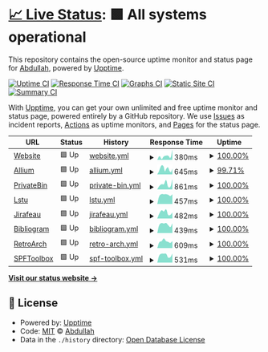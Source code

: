 # [📈 Live Status](https://status.ampis.org): <!--live status--> **🟩 All systems operational**

This repository contains the open-source uptime monitor and status page for [Abdullah](https://ampis.org/), powered by [Upptime](https://github.com/upptime/upptime).

[![Uptime CI](https://github.com/zer-far/status/workflows/Uptime%20CI/badge.svg)](https://github.com/zer-far/status/actions?query=workflow%3A%22Uptime+CI%22)
[![Response Time CI](https://github.com/zer-far/status/workflows/Response%20Time%20CI/badge.svg)](https://github.com/zer-far/status/actions?query=workflow%3A%22Response+Time+CI%22)
[![Graphs CI](https://github.com/zer-far/status/workflows/Graphs%20CI/badge.svg)](https://github.com/zer-far/status/actions?query=workflow%3A%22Graphs+CI%22)
[![Static Site CI](https://github.com/zer-far/status/workflows/Static%20Site%20CI/badge.svg)](https://github.com/zer-far/status/actions?query=workflow%3A%22Static+Site+CI%22)
[![Summary CI](https://github.com/zer-far/status/workflows/Summary%20CI/badge.svg)](https://github.com/zer-far/status/actions?query=workflow%3A%22Summary+CI%22)

With [Upptime](https://upptime.js.org), you can get your own unlimited and free uptime monitor and status page, powered entirely by a GitHub repository. We use [Issues](https://github.com/zer-far/status/issues) as incident reports, [Actions](https://github.com/zer-far/status/actions) as uptime monitors, and [Pages](https://status.ampis.org) for the status page.

<!--start: status pages-->
<!-- This summary is generated by Upptime (https://github.com/upptime/upptime) -->
<!-- Do not edit this manually, your changes will be overwritten -->
<!-- prettier-ignore -->
| URL | Status | History | Response Time | Uptime |
| --- | ------ | ------- | ------------- | ------ |
| <img alt="" src="https://favicons.githubusercontent.com/ampis.org" height="13"> [Website](https://ampis.org) | 🟩 Up | [website.yml](https://github.com/zer-far/status/commits/HEAD/history/website.yml) | <details><summary><img alt="Response time graph" src="./graphs/website/response-time-week.png" height="20"> 380ms</summary><br><a href="https://status.ampis.org/history/website"><img alt="Response time 266" src="https://img.shields.io/endpoint?url=https%3A%2F%2Fraw.githubusercontent.com%2Fzer-far%2Fstatus%2FHEAD%2Fapi%2Fwebsite%2Fresponse-time.json"></a><br><a href="https://status.ampis.org/history/website"><img alt="24-hour response time 313" src="https://img.shields.io/endpoint?url=https%3A%2F%2Fraw.githubusercontent.com%2Fzer-far%2Fstatus%2FHEAD%2Fapi%2Fwebsite%2Fresponse-time-day.json"></a><br><a href="https://status.ampis.org/history/website"><img alt="7-day response time 380" src="https://img.shields.io/endpoint?url=https%3A%2F%2Fraw.githubusercontent.com%2Fzer-far%2Fstatus%2FHEAD%2Fapi%2Fwebsite%2Fresponse-time-week.json"></a><br><a href="https://status.ampis.org/history/website"><img alt="30-day response time 266" src="https://img.shields.io/endpoint?url=https%3A%2F%2Fraw.githubusercontent.com%2Fzer-far%2Fstatus%2FHEAD%2Fapi%2Fwebsite%2Fresponse-time-month.json"></a><br><a href="https://status.ampis.org/history/website"><img alt="1-year response time 266" src="https://img.shields.io/endpoint?url=https%3A%2F%2Fraw.githubusercontent.com%2Fzer-far%2Fstatus%2FHEAD%2Fapi%2Fwebsite%2Fresponse-time-year.json"></a></details> | <details><summary><a href="https://status.ampis.org/history/website">100.00%</a></summary><a href="https://status.ampis.org/history/website"><img alt="All-time uptime 99.98%" src="https://img.shields.io/endpoint?url=https%3A%2F%2Fraw.githubusercontent.com%2Fzer-far%2Fstatus%2FHEAD%2Fapi%2Fwebsite%2Fuptime.json"></a><br><a href="https://status.ampis.org/history/website"><img alt="24-hour uptime 100.00%" src="https://img.shields.io/endpoint?url=https%3A%2F%2Fraw.githubusercontent.com%2Fzer-far%2Fstatus%2FHEAD%2Fapi%2Fwebsite%2Fuptime-day.json"></a><br><a href="https://status.ampis.org/history/website"><img alt="7-day uptime 100.00%" src="https://img.shields.io/endpoint?url=https%3A%2F%2Fraw.githubusercontent.com%2Fzer-far%2Fstatus%2FHEAD%2Fapi%2Fwebsite%2Fuptime-week.json"></a><br><a href="https://status.ampis.org/history/website"><img alt="30-day uptime 99.98%" src="https://img.shields.io/endpoint?url=https%3A%2F%2Fraw.githubusercontent.com%2Fzer-far%2Fstatus%2FHEAD%2Fapi%2Fwebsite%2Fuptime-month.json"></a><br><a href="https://status.ampis.org/history/website"><img alt="1-year uptime 99.98%" src="https://img.shields.io/endpoint?url=https%3A%2F%2Fraw.githubusercontent.com%2Fzer-far%2Fstatus%2FHEAD%2Fapi%2Fwebsite%2Fuptime-year.json"></a></details>
| <img alt="" src="https://favicons.githubusercontent.com/tor.ampis.org" height="13"> [Allium](https://tor.ampis.org) | 🟩 Up | [allium.yml](https://github.com/zer-far/status/commits/HEAD/history/allium.yml) | <details><summary><img alt="Response time graph" src="./graphs/allium/response-time-week.png" height="20"> 645ms</summary><br><a href="https://status.ampis.org/history/allium"><img alt="Response time 601" src="https://img.shields.io/endpoint?url=https%3A%2F%2Fraw.githubusercontent.com%2Fzer-far%2Fstatus%2FHEAD%2Fapi%2Fallium%2Fresponse-time.json"></a><br><a href="https://status.ampis.org/history/allium"><img alt="24-hour response time 611" src="https://img.shields.io/endpoint?url=https%3A%2F%2Fraw.githubusercontent.com%2Fzer-far%2Fstatus%2FHEAD%2Fapi%2Fallium%2Fresponse-time-day.json"></a><br><a href="https://status.ampis.org/history/allium"><img alt="7-day response time 645" src="https://img.shields.io/endpoint?url=https%3A%2F%2Fraw.githubusercontent.com%2Fzer-far%2Fstatus%2FHEAD%2Fapi%2Fallium%2Fresponse-time-week.json"></a><br><a href="https://status.ampis.org/history/allium"><img alt="30-day response time 601" src="https://img.shields.io/endpoint?url=https%3A%2F%2Fraw.githubusercontent.com%2Fzer-far%2Fstatus%2FHEAD%2Fapi%2Fallium%2Fresponse-time-month.json"></a><br><a href="https://status.ampis.org/history/allium"><img alt="1-year response time 601" src="https://img.shields.io/endpoint?url=https%3A%2F%2Fraw.githubusercontent.com%2Fzer-far%2Fstatus%2FHEAD%2Fapi%2Fallium%2Fresponse-time-year.json"></a></details> | <details><summary><a href="https://status.ampis.org/history/allium">99.71%</a></summary><a href="https://status.ampis.org/history/allium"><img alt="All-time uptime 99.86%" src="https://img.shields.io/endpoint?url=https%3A%2F%2Fraw.githubusercontent.com%2Fzer-far%2Fstatus%2FHEAD%2Fapi%2Fallium%2Fuptime.json"></a><br><a href="https://status.ampis.org/history/allium"><img alt="24-hour uptime 97.95%" src="https://img.shields.io/endpoint?url=https%3A%2F%2Fraw.githubusercontent.com%2Fzer-far%2Fstatus%2FHEAD%2Fapi%2Fallium%2Fuptime-day.json"></a><br><a href="https://status.ampis.org/history/allium"><img alt="7-day uptime 99.71%" src="https://img.shields.io/endpoint?url=https%3A%2F%2Fraw.githubusercontent.com%2Fzer-far%2Fstatus%2FHEAD%2Fapi%2Fallium%2Fuptime-week.json"></a><br><a href="https://status.ampis.org/history/allium"><img alt="30-day uptime 99.86%" src="https://img.shields.io/endpoint?url=https%3A%2F%2Fraw.githubusercontent.com%2Fzer-far%2Fstatus%2FHEAD%2Fapi%2Fallium%2Fuptime-month.json"></a><br><a href="https://status.ampis.org/history/allium"><img alt="1-year uptime 99.86%" src="https://img.shields.io/endpoint?url=https%3A%2F%2Fraw.githubusercontent.com%2Fzer-far%2Fstatus%2FHEAD%2Fapi%2Fallium%2Fuptime-year.json"></a></details>
| <img alt="" src="https://favicons.githubusercontent.com/bin.ampis.org" height="13"> [PrivateBin](https://bin.ampis.org) | 🟩 Up | [private-bin.yml](https://github.com/zer-far/status/commits/HEAD/history/private-bin.yml) | <details><summary><img alt="Response time graph" src="./graphs/private-bin/response-time-week.png" height="20"> 861ms</summary><br><a href="https://status.ampis.org/history/private-bin"><img alt="Response time 676" src="https://img.shields.io/endpoint?url=https%3A%2F%2Fraw.githubusercontent.com%2Fzer-far%2Fstatus%2FHEAD%2Fapi%2Fprivate-bin%2Fresponse-time.json"></a><br><a href="https://status.ampis.org/history/private-bin"><img alt="24-hour response time 610" src="https://img.shields.io/endpoint?url=https%3A%2F%2Fraw.githubusercontent.com%2Fzer-far%2Fstatus%2FHEAD%2Fapi%2Fprivate-bin%2Fresponse-time-day.json"></a><br><a href="https://status.ampis.org/history/private-bin"><img alt="7-day response time 861" src="https://img.shields.io/endpoint?url=https%3A%2F%2Fraw.githubusercontent.com%2Fzer-far%2Fstatus%2FHEAD%2Fapi%2Fprivate-bin%2Fresponse-time-week.json"></a><br><a href="https://status.ampis.org/history/private-bin"><img alt="30-day response time 676" src="https://img.shields.io/endpoint?url=https%3A%2F%2Fraw.githubusercontent.com%2Fzer-far%2Fstatus%2FHEAD%2Fapi%2Fprivate-bin%2Fresponse-time-month.json"></a><br><a href="https://status.ampis.org/history/private-bin"><img alt="1-year response time 676" src="https://img.shields.io/endpoint?url=https%3A%2F%2Fraw.githubusercontent.com%2Fzer-far%2Fstatus%2FHEAD%2Fapi%2Fprivate-bin%2Fresponse-time-year.json"></a></details> | <details><summary><a href="https://status.ampis.org/history/private-bin">100.00%</a></summary><a href="https://status.ampis.org/history/private-bin"><img alt="All-time uptime 99.97%" src="https://img.shields.io/endpoint?url=https%3A%2F%2Fraw.githubusercontent.com%2Fzer-far%2Fstatus%2FHEAD%2Fapi%2Fprivate-bin%2Fuptime.json"></a><br><a href="https://status.ampis.org/history/private-bin"><img alt="24-hour uptime 100.00%" src="https://img.shields.io/endpoint?url=https%3A%2F%2Fraw.githubusercontent.com%2Fzer-far%2Fstatus%2FHEAD%2Fapi%2Fprivate-bin%2Fuptime-day.json"></a><br><a href="https://status.ampis.org/history/private-bin"><img alt="7-day uptime 100.00%" src="https://img.shields.io/endpoint?url=https%3A%2F%2Fraw.githubusercontent.com%2Fzer-far%2Fstatus%2FHEAD%2Fapi%2Fprivate-bin%2Fuptime-week.json"></a><br><a href="https://status.ampis.org/history/private-bin"><img alt="30-day uptime 99.97%" src="https://img.shields.io/endpoint?url=https%3A%2F%2Fraw.githubusercontent.com%2Fzer-far%2Fstatus%2FHEAD%2Fapi%2Fprivate-bin%2Fuptime-month.json"></a><br><a href="https://status.ampis.org/history/private-bin"><img alt="1-year uptime 99.97%" src="https://img.shields.io/endpoint?url=https%3A%2F%2Fraw.githubusercontent.com%2Fzer-far%2Fstatus%2FHEAD%2Fapi%2Fprivate-bin%2Fuptime-year.json"></a></details>
| <img alt="" src="https://favicons.githubusercontent.com/url.ampis.org" height="13"> [Lstu](https://url.ampis.org) | 🟩 Up | [lstu.yml](https://github.com/zer-far/status/commits/HEAD/history/lstu.yml) | <details><summary><img alt="Response time graph" src="./graphs/lstu/response-time-week.png" height="20"> 457ms</summary><br><a href="https://status.ampis.org/history/lstu"><img alt="Response time 423" src="https://img.shields.io/endpoint?url=https%3A%2F%2Fraw.githubusercontent.com%2Fzer-far%2Fstatus%2FHEAD%2Fapi%2Flstu%2Fresponse-time.json"></a><br><a href="https://status.ampis.org/history/lstu"><img alt="24-hour response time 428" src="https://img.shields.io/endpoint?url=https%3A%2F%2Fraw.githubusercontent.com%2Fzer-far%2Fstatus%2FHEAD%2Fapi%2Flstu%2Fresponse-time-day.json"></a><br><a href="https://status.ampis.org/history/lstu"><img alt="7-day response time 457" src="https://img.shields.io/endpoint?url=https%3A%2F%2Fraw.githubusercontent.com%2Fzer-far%2Fstatus%2FHEAD%2Fapi%2Flstu%2Fresponse-time-week.json"></a><br><a href="https://status.ampis.org/history/lstu"><img alt="30-day response time 423" src="https://img.shields.io/endpoint?url=https%3A%2F%2Fraw.githubusercontent.com%2Fzer-far%2Fstatus%2FHEAD%2Fapi%2Flstu%2Fresponse-time-month.json"></a><br><a href="https://status.ampis.org/history/lstu"><img alt="1-year response time 423" src="https://img.shields.io/endpoint?url=https%3A%2F%2Fraw.githubusercontent.com%2Fzer-far%2Fstatus%2FHEAD%2Fapi%2Flstu%2Fresponse-time-year.json"></a></details> | <details><summary><a href="https://status.ampis.org/history/lstu">100.00%</a></summary><a href="https://status.ampis.org/history/lstu"><img alt="All-time uptime 99.97%" src="https://img.shields.io/endpoint?url=https%3A%2F%2Fraw.githubusercontent.com%2Fzer-far%2Fstatus%2FHEAD%2Fapi%2Flstu%2Fuptime.json"></a><br><a href="https://status.ampis.org/history/lstu"><img alt="24-hour uptime 100.00%" src="https://img.shields.io/endpoint?url=https%3A%2F%2Fraw.githubusercontent.com%2Fzer-far%2Fstatus%2FHEAD%2Fapi%2Flstu%2Fuptime-day.json"></a><br><a href="https://status.ampis.org/history/lstu"><img alt="7-day uptime 100.00%" src="https://img.shields.io/endpoint?url=https%3A%2F%2Fraw.githubusercontent.com%2Fzer-far%2Fstatus%2FHEAD%2Fapi%2Flstu%2Fuptime-week.json"></a><br><a href="https://status.ampis.org/history/lstu"><img alt="30-day uptime 99.97%" src="https://img.shields.io/endpoint?url=https%3A%2F%2Fraw.githubusercontent.com%2Fzer-far%2Fstatus%2FHEAD%2Fapi%2Flstu%2Fuptime-month.json"></a><br><a href="https://status.ampis.org/history/lstu"><img alt="1-year uptime 99.97%" src="https://img.shields.io/endpoint?url=https%3A%2F%2Fraw.githubusercontent.com%2Fzer-far%2Fstatus%2FHEAD%2Fapi%2Flstu%2Fuptime-year.json"></a></details>
| <img alt="" src="https://favicons.githubusercontent.com/upload.ampis.org" height="13"> [Jirafeau](https://upload.ampis.org) | 🟩 Up | [jirafeau.yml](https://github.com/zer-far/status/commits/HEAD/history/jirafeau.yml) | <details><summary><img alt="Response time graph" src="./graphs/jirafeau/response-time-week.png" height="20"> 482ms</summary><br><a href="https://status.ampis.org/history/jirafeau"><img alt="Response time 434" src="https://img.shields.io/endpoint?url=https%3A%2F%2Fraw.githubusercontent.com%2Fzer-far%2Fstatus%2FHEAD%2Fapi%2Fjirafeau%2Fresponse-time.json"></a><br><a href="https://status.ampis.org/history/jirafeau"><img alt="24-hour response time 423" src="https://img.shields.io/endpoint?url=https%3A%2F%2Fraw.githubusercontent.com%2Fzer-far%2Fstatus%2FHEAD%2Fapi%2Fjirafeau%2Fresponse-time-day.json"></a><br><a href="https://status.ampis.org/history/jirafeau"><img alt="7-day response time 482" src="https://img.shields.io/endpoint?url=https%3A%2F%2Fraw.githubusercontent.com%2Fzer-far%2Fstatus%2FHEAD%2Fapi%2Fjirafeau%2Fresponse-time-week.json"></a><br><a href="https://status.ampis.org/history/jirafeau"><img alt="30-day response time 434" src="https://img.shields.io/endpoint?url=https%3A%2F%2Fraw.githubusercontent.com%2Fzer-far%2Fstatus%2FHEAD%2Fapi%2Fjirafeau%2Fresponse-time-month.json"></a><br><a href="https://status.ampis.org/history/jirafeau"><img alt="1-year response time 434" src="https://img.shields.io/endpoint?url=https%3A%2F%2Fraw.githubusercontent.com%2Fzer-far%2Fstatus%2FHEAD%2Fapi%2Fjirafeau%2Fresponse-time-year.json"></a></details> | <details><summary><a href="https://status.ampis.org/history/jirafeau">100.00%</a></summary><a href="https://status.ampis.org/history/jirafeau"><img alt="All-time uptime 99.92%" src="https://img.shields.io/endpoint?url=https%3A%2F%2Fraw.githubusercontent.com%2Fzer-far%2Fstatus%2FHEAD%2Fapi%2Fjirafeau%2Fuptime.json"></a><br><a href="https://status.ampis.org/history/jirafeau"><img alt="24-hour uptime 100.00%" src="https://img.shields.io/endpoint?url=https%3A%2F%2Fraw.githubusercontent.com%2Fzer-far%2Fstatus%2FHEAD%2Fapi%2Fjirafeau%2Fuptime-day.json"></a><br><a href="https://status.ampis.org/history/jirafeau"><img alt="7-day uptime 100.00%" src="https://img.shields.io/endpoint?url=https%3A%2F%2Fraw.githubusercontent.com%2Fzer-far%2Fstatus%2FHEAD%2Fapi%2Fjirafeau%2Fuptime-week.json"></a><br><a href="https://status.ampis.org/history/jirafeau"><img alt="30-day uptime 99.92%" src="https://img.shields.io/endpoint?url=https%3A%2F%2Fraw.githubusercontent.com%2Fzer-far%2Fstatus%2FHEAD%2Fapi%2Fjirafeau%2Fuptime-month.json"></a><br><a href="https://status.ampis.org/history/jirafeau"><img alt="1-year uptime 99.92%" src="https://img.shields.io/endpoint?url=https%3A%2F%2Fraw.githubusercontent.com%2Fzer-far%2Fstatus%2FHEAD%2Fapi%2Fjirafeau%2Fuptime-year.json"></a></details>
| <img alt="" src="https://favicons.githubusercontent.com/bibliogram.ampis.org" height="13"> [Bibliogram](https://bibliogram.ampis.org) | 🟩 Up | [bibliogram.yml](https://github.com/zer-far/status/commits/HEAD/history/bibliogram.yml) | <details><summary><img alt="Response time graph" src="./graphs/bibliogram/response-time-week.png" height="20"> 439ms</summary><br><a href="https://status.ampis.org/history/bibliogram"><img alt="Response time 425" src="https://img.shields.io/endpoint?url=https%3A%2F%2Fraw.githubusercontent.com%2Fzer-far%2Fstatus%2FHEAD%2Fapi%2Fbibliogram%2Fresponse-time.json"></a><br><a href="https://status.ampis.org/history/bibliogram"><img alt="24-hour response time 455" src="https://img.shields.io/endpoint?url=https%3A%2F%2Fraw.githubusercontent.com%2Fzer-far%2Fstatus%2FHEAD%2Fapi%2Fbibliogram%2Fresponse-time-day.json"></a><br><a href="https://status.ampis.org/history/bibliogram"><img alt="7-day response time 439" src="https://img.shields.io/endpoint?url=https%3A%2F%2Fraw.githubusercontent.com%2Fzer-far%2Fstatus%2FHEAD%2Fapi%2Fbibliogram%2Fresponse-time-week.json"></a><br><a href="https://status.ampis.org/history/bibliogram"><img alt="30-day response time 425" src="https://img.shields.io/endpoint?url=https%3A%2F%2Fraw.githubusercontent.com%2Fzer-far%2Fstatus%2FHEAD%2Fapi%2Fbibliogram%2Fresponse-time-month.json"></a><br><a href="https://status.ampis.org/history/bibliogram"><img alt="1-year response time 425" src="https://img.shields.io/endpoint?url=https%3A%2F%2Fraw.githubusercontent.com%2Fzer-far%2Fstatus%2FHEAD%2Fapi%2Fbibliogram%2Fresponse-time-year.json"></a></details> | <details><summary><a href="https://status.ampis.org/history/bibliogram">100.00%</a></summary><a href="https://status.ampis.org/history/bibliogram"><img alt="All-time uptime 99.99%" src="https://img.shields.io/endpoint?url=https%3A%2F%2Fraw.githubusercontent.com%2Fzer-far%2Fstatus%2FHEAD%2Fapi%2Fbibliogram%2Fuptime.json"></a><br><a href="https://status.ampis.org/history/bibliogram"><img alt="24-hour uptime 100.00%" src="https://img.shields.io/endpoint?url=https%3A%2F%2Fraw.githubusercontent.com%2Fzer-far%2Fstatus%2FHEAD%2Fapi%2Fbibliogram%2Fuptime-day.json"></a><br><a href="https://status.ampis.org/history/bibliogram"><img alt="7-day uptime 100.00%" src="https://img.shields.io/endpoint?url=https%3A%2F%2Fraw.githubusercontent.com%2Fzer-far%2Fstatus%2FHEAD%2Fapi%2Fbibliogram%2Fuptime-week.json"></a><br><a href="https://status.ampis.org/history/bibliogram"><img alt="30-day uptime 99.99%" src="https://img.shields.io/endpoint?url=https%3A%2F%2Fraw.githubusercontent.com%2Fzer-far%2Fstatus%2FHEAD%2Fapi%2Fbibliogram%2Fuptime-month.json"></a><br><a href="https://status.ampis.org/history/bibliogram"><img alt="1-year uptime 99.99%" src="https://img.shields.io/endpoint?url=https%3A%2F%2Fraw.githubusercontent.com%2Fzer-far%2Fstatus%2FHEAD%2Fapi%2Fbibliogram%2Fuptime-year.json"></a></details>
| <img alt="" src="https://favicons.githubusercontent.com/retroarch.ampis.org" height="13"> [RetroArch](https://retroarch.ampis.org) | 🟩 Up | [retro-arch.yml](https://github.com/zer-far/status/commits/HEAD/history/retro-arch.yml) | <details><summary><img alt="Response time graph" src="./graphs/retro-arch/response-time-week.png" height="20"> 609ms</summary><br><a href="https://status.ampis.org/history/retro-arch"><img alt="Response time 506" src="https://img.shields.io/endpoint?url=https%3A%2F%2Fraw.githubusercontent.com%2Fzer-far%2Fstatus%2FHEAD%2Fapi%2Fretro-arch%2Fresponse-time.json"></a><br><a href="https://status.ampis.org/history/retro-arch"><img alt="24-hour response time 564" src="https://img.shields.io/endpoint?url=https%3A%2F%2Fraw.githubusercontent.com%2Fzer-far%2Fstatus%2FHEAD%2Fapi%2Fretro-arch%2Fresponse-time-day.json"></a><br><a href="https://status.ampis.org/history/retro-arch"><img alt="7-day response time 609" src="https://img.shields.io/endpoint?url=https%3A%2F%2Fraw.githubusercontent.com%2Fzer-far%2Fstatus%2FHEAD%2Fapi%2Fretro-arch%2Fresponse-time-week.json"></a><br><a href="https://status.ampis.org/history/retro-arch"><img alt="30-day response time 506" src="https://img.shields.io/endpoint?url=https%3A%2F%2Fraw.githubusercontent.com%2Fzer-far%2Fstatus%2FHEAD%2Fapi%2Fretro-arch%2Fresponse-time-month.json"></a><br><a href="https://status.ampis.org/history/retro-arch"><img alt="1-year response time 506" src="https://img.shields.io/endpoint?url=https%3A%2F%2Fraw.githubusercontent.com%2Fzer-far%2Fstatus%2FHEAD%2Fapi%2Fretro-arch%2Fresponse-time-year.json"></a></details> | <details><summary><a href="https://status.ampis.org/history/retro-arch">100.00%</a></summary><a href="https://status.ampis.org/history/retro-arch"><img alt="All-time uptime 99.99%" src="https://img.shields.io/endpoint?url=https%3A%2F%2Fraw.githubusercontent.com%2Fzer-far%2Fstatus%2FHEAD%2Fapi%2Fretro-arch%2Fuptime.json"></a><br><a href="https://status.ampis.org/history/retro-arch"><img alt="24-hour uptime 100.00%" src="https://img.shields.io/endpoint?url=https%3A%2F%2Fraw.githubusercontent.com%2Fzer-far%2Fstatus%2FHEAD%2Fapi%2Fretro-arch%2Fuptime-day.json"></a><br><a href="https://status.ampis.org/history/retro-arch"><img alt="7-day uptime 100.00%" src="https://img.shields.io/endpoint?url=https%3A%2F%2Fraw.githubusercontent.com%2Fzer-far%2Fstatus%2FHEAD%2Fapi%2Fretro-arch%2Fuptime-week.json"></a><br><a href="https://status.ampis.org/history/retro-arch"><img alt="30-day uptime 99.99%" src="https://img.shields.io/endpoint?url=https%3A%2F%2Fraw.githubusercontent.com%2Fzer-far%2Fstatus%2FHEAD%2Fapi%2Fretro-arch%2Fuptime-month.json"></a><br><a href="https://status.ampis.org/history/retro-arch"><img alt="1-year uptime 99.99%" src="https://img.shields.io/endpoint?url=https%3A%2F%2Fraw.githubusercontent.com%2Fzer-far%2Fstatus%2FHEAD%2Fapi%2Fretro-arch%2Fuptime-year.json"></a></details>
| <img alt="" src="https://favicons.githubusercontent.com/spftoolbox.ampis.org" height="13"> [SPFToolbox](https://spftoolbox.ampis.org) | 🟩 Up | [spf-toolbox.yml](https://github.com/zer-far/status/commits/HEAD/history/spf-toolbox.yml) | <details><summary><img alt="Response time graph" src="./graphs/spf-toolbox/response-time-week.png" height="20"> 531ms</summary><br><a href="https://status.ampis.org/history/spf-toolbox"><img alt="Response time 493" src="https://img.shields.io/endpoint?url=https%3A%2F%2Fraw.githubusercontent.com%2Fzer-far%2Fstatus%2FHEAD%2Fapi%2Fspf-toolbox%2Fresponse-time.json"></a><br><a href="https://status.ampis.org/history/spf-toolbox"><img alt="24-hour response time 559" src="https://img.shields.io/endpoint?url=https%3A%2F%2Fraw.githubusercontent.com%2Fzer-far%2Fstatus%2FHEAD%2Fapi%2Fspf-toolbox%2Fresponse-time-day.json"></a><br><a href="https://status.ampis.org/history/spf-toolbox"><img alt="7-day response time 531" src="https://img.shields.io/endpoint?url=https%3A%2F%2Fraw.githubusercontent.com%2Fzer-far%2Fstatus%2FHEAD%2Fapi%2Fspf-toolbox%2Fresponse-time-week.json"></a><br><a href="https://status.ampis.org/history/spf-toolbox"><img alt="30-day response time 493" src="https://img.shields.io/endpoint?url=https%3A%2F%2Fraw.githubusercontent.com%2Fzer-far%2Fstatus%2FHEAD%2Fapi%2Fspf-toolbox%2Fresponse-time-month.json"></a><br><a href="https://status.ampis.org/history/spf-toolbox"><img alt="1-year response time 493" src="https://img.shields.io/endpoint?url=https%3A%2F%2Fraw.githubusercontent.com%2Fzer-far%2Fstatus%2FHEAD%2Fapi%2Fspf-toolbox%2Fresponse-time-year.json"></a></details> | <details><summary><a href="https://status.ampis.org/history/spf-toolbox">100.00%</a></summary><a href="https://status.ampis.org/history/spf-toolbox"><img alt="All-time uptime 100.00%" src="https://img.shields.io/endpoint?url=https%3A%2F%2Fraw.githubusercontent.com%2Fzer-far%2Fstatus%2FHEAD%2Fapi%2Fspf-toolbox%2Fuptime.json"></a><br><a href="https://status.ampis.org/history/spf-toolbox"><img alt="24-hour uptime 100.00%" src="https://img.shields.io/endpoint?url=https%3A%2F%2Fraw.githubusercontent.com%2Fzer-far%2Fstatus%2FHEAD%2Fapi%2Fspf-toolbox%2Fuptime-day.json"></a><br><a href="https://status.ampis.org/history/spf-toolbox"><img alt="7-day uptime 100.00%" src="https://img.shields.io/endpoint?url=https%3A%2F%2Fraw.githubusercontent.com%2Fzer-far%2Fstatus%2FHEAD%2Fapi%2Fspf-toolbox%2Fuptime-week.json"></a><br><a href="https://status.ampis.org/history/spf-toolbox"><img alt="30-day uptime 100.00%" src="https://img.shields.io/endpoint?url=https%3A%2F%2Fraw.githubusercontent.com%2Fzer-far%2Fstatus%2FHEAD%2Fapi%2Fspf-toolbox%2Fuptime-month.json"></a><br><a href="https://status.ampis.org/history/spf-toolbox"><img alt="1-year uptime 100.00%" src="https://img.shields.io/endpoint?url=https%3A%2F%2Fraw.githubusercontent.com%2Fzer-far%2Fstatus%2FHEAD%2Fapi%2Fspf-toolbox%2Fuptime-year.json"></a></details>

<!--end: status pages-->

[**Visit our status website →**](https://status.ampis.org)

## 📄 License

- Powered by: [Upptime](https://github.com/upptime/upptime)
- Code: [MIT](./LICENSE) © [Abdullah](https://ampis.org/)
- Data in the `./history` directory: [Open Database License](https://opendatacommons.org/licenses/odbl/1-0/)

